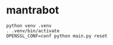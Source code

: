 # mantrabot

   ```
   python venv .venv
   . .venv/bin/activate
   OPENSSL_CONF=conf python main.py reset
   ```